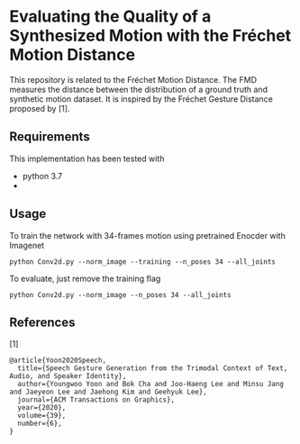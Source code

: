 # Evaluating the Quality of a Synthesized Motion with the Fréchet Motion Distance
This repository is related to the Fréchet Motion Distance. The FMD measures the distance between the distribution of a ground truth and synthetic motion dataset. It is inspired by the Fréchet Gesture Distance proposed by [1].

## Requirements
This implementation has been tested with 
- python 3.7
- 
## Usage
To train the network with 34-frames motion using pretrained Enocder with Imagenet
```
python Conv2d.py --norm_image --training --n_poses 34 --all_joints
```
To evaluate, just remove the training flag
```
python Conv2d.py --norm_image --n_poses 34 --all_joints
```

## References
[1]
```
@article{Yoon2020Speech,
  title={Speech Gesture Generation from the Trimodal Context of Text, Audio, and Speaker Identity},
  author={Youngwoo Yoon and Bok Cha and Joo-Haeng Lee and Minsu Jang and Jaeyeon Lee and Jaehong Kim and Geehyuk Lee},
  journal={ACM Transactions on Graphics},
  year={2020},
  volume={39},
  number={6},
}
``` 
